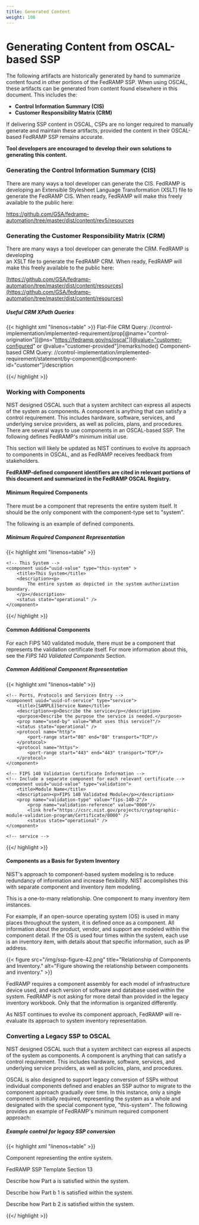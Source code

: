 ```yaml
---
title: Generated Content
weight: 106
---
```

# Generating Content from OSCAL-based SSP

The following artifacts are historically generated by hand to summarize content found in other portions of the FedRAMP SSP. When using OSCAL, these artifacts can be generated from content found elsewhere in this document. This includes the:

-   **Control Information Summary (CIS)**
-   **Customer Responsibility Matrix (CRM)**

If delivering SSP content in OSCAL, CSPs are no longer required to manually generate and maintain these artifacts, provided the content in their OSCAL-based FedRAMP SSP remains accurate.

**Tool developers are encouraged to develop their own solutions to generating this content.**

### Generating the Control Information Summary (CIS)

There are many ways a tool developer can generate the CIS. FedRAMP is developing an Extensible Stylesheet Language Transformation (XSLT) file to generate the FedRAMP CIS. When ready, FedRAMP will make this freely available to the public here:

<https://github.com/GSA/fedramp-automation/tree/master/dist/content/rev5/resources>

### Generating the Customer Responsibility Matrix (CRM)

There are many ways a tool developer can generate the CRM. FedRAMP is
developing\
an XSLT file to generate the FedRAMP CRM. When ready, FedRAMP will make
this freely available to the public here:

[https://github.com/GSA/fedramp-automation/tree/master/dist/content/resources](https://github.com/GSA/fedramp-automation/tree/master/dist/content/resources)

##### Useful CRM XPath Queries 
{{< highlight xml "linenos=table" >}}
  Flat-File CRM Query:
    //control-implementation/implemented-requirement/prop[@name="control-origination"][@ns="https://fedramp.gov/ns/oscal"][@value="customer-configured" or @value="customer-provided"]/remarks/node()
  Component-based CRM Query:
    //control-implementation/implemented-requirement/statement/by-component[@component-id="customer"]/description

{{</ highlight >}}


### Working with Components

NIST designed OSCAL such that a system architect can express all aspects
of the system as components. A component is anything that can satisfy a control requirement. This includes hardware, software, services, and underlying service providers, as well as policies, plans, and procedures. There are several ways to use components in an OSCAL-based SSP. The following defines FedRAMP\'s minimum initial use.

This section will likely be updated as NIST continues to evolve its approach to components in OSCAL, and as FedRAMP receives feedback from stakeholders.

**FedRAMP-defined component identifiers are cited in relevant portions of this document and summarized in the FedRAMP OSCAL Registry.**

#### Minimum Required Components

There must be a component that represents the entire system itself. It should be the only component with the component-type set to "system".

The following is an example of defined components.

##### Minimum Required Component Representation
{{< highlight xml "linenos=table" >}}
<!-- system-characteristics -->
<system-implementation>
    <!-- user -->
    
    <!-- This System -->
    <component uuid="uuid-value" type="this-system" >
        <title>This System</title>
        <description><p>
            The entire system as depicted in the system authorization boundary.
        </p></description>
        <status state="operational" />
    </component>
    
</system-implementation>

{{</ highlight >}}

#### Common Additional Components

For each FIPS 140 validated module, there must be a component that represents the validation certificate itself. For more information about this, see the *FIPS 140 Validated Components* Section.

##### Common Additional Component Representation
{{< highlight xml "linenos=table" >}}
<!-- system-characteristics -->
<system-implementation>
    <!-- user -->
    <!-- System Component -->
    
    <!-- Ports, Protocols and Services Entry -->
    <component uuid="uuid-of-service" type="service">
        <title>[SAMPLE]Service Name</title>
        <description><p>Describe the service</p></description>
        <purpose>Describe the purpose the service is needed.</purpose>
        <prop name="used-by" value="What uses this service?"/>
        <status state="operational" />
        <protocol name="http">
            <port-range start="80" end="80" transport="TCP"/>
        </protocol>
        <protocol name="https">
            <port-range start="443" end="443" transport="TCP"/>
        </protocol>
    </component>
    
    <!-- FIPS 140 Validation Certificate Information -->
    <!-- Include a separate component for each relevant certificate -->
    <component uuid="uuid-value" type="validation">
        <title>Module Name</title>
        <description><p>FIPS 140 Validated Module</p></description>
        <prop name="validation-type" value="fips-140-2"/>
            <prop name="validation-reference" value="0000"/>
            <link href="https://csrc.nist.gov/projects/cryptographic-module-validation-program/Certificate/0000" />
            <status state="operational" />
    </component>
    
    <!-- service -->
</system-implementation>
<!-- control-implementation -->

{{</ highlight >}}

#### Components as a Basis for System Inventory

NIST\'s approach to component-based system modeling is to reduce redundancy of information and increase flexibility. NIST accomplishes this with separate component and inventory item modeling.

This is a one-to-many relationship. One component to many inventory item instances.

For example, if an open-source operating system (OS) is used in many places throughout the system, it is defined once as a component. All information about the product, vendor, and support are modeled within the component detail. If the OS is used four times within the system, each use is an inventory item, with details about that specific information, such as IP address.

{{< figure src="/img/ssp-figure-42.png" title="Relationship of Components and Inventory." alt="Figure showing the relationship between components and inventory." >}}

FedRAMP requires a component assembly for each model of infrastructure device used, and each version of software and database used within the system. FedRAMP is not asking for more detail than provided in the legacy inventory workbook. Only that the information is organized differently.

As NIST continues to evolve its component approach, FedRAMP will re-evaluate its approach to system inventory representation.

### Converting a Legacy SSP to OSCAL

NIST designed OSCAL such that a system architect can express all aspects of the system as components. A component is anything that can satisfy a control
requirement. This includes hardware, software, services, and underlying service providers, as well as policies, plans, and procedures.

OSCAL is also designed to support legacy conversion of SSPs without individual components defined and enables an SSP author to migrate to the component approach gradually over time. In this instance, only a single component is initially required, representing the system as a whole and designated with the special component type, "this-system". The following provides an example of FedRAMP\'s minimum required component approach:

##### Example control for legacy SSP conversion
{{< highlight xml "linenos=table" >}}
<!-- system-characteristics -->
<system-implementation>
    <!-- Include a separate component for each relevant certificate -->
    <component uuid="uuid-value" type="this-system">
        <title>System Name</title>
        <description>
            <p>Component representing the entire system.</p>
        </description>
    </component>
</system-implementation>
<control-implementation>
    <description><p>FedRAMP SSP Template Section 13</p></description>
    <implemented-requirement control-id="ac-1" uuid="uuid-value">
        <statement statement-id="ac-1_stmt.a" uuid="uuid-value">
            <by-component component-uuid="Component-uuid-value" uuid="uuid-value">
                <description>
                    <p>Describe how Part a is satisfied within the system.</p>
                </description>
            </by-component>
        </statement>
        <statement statement-id="ac-1_stmt.b.1" uuid="uuid-value">
            <by-component component-uuid="Component-uuid-value" uuid="uuid-value">
                <description>
                    <p>Describe how Part b 1 is satisfied within the system.</p>
                </description>
            </by-component>
        </statement>
        <statement statement-id="ac-1_stmt.b.2" uuid="uuid-value">
            <by-component component-uuid="Component-uuid-value" uuid="uuid-value">
                <description>
                    <p>Describe how Part b 2 is satisfied within the system.</p>
                </description>
            </by-component>
        </statement>
    </implemented-requirement>
</control-implementation>

{{</ highlight >}}
